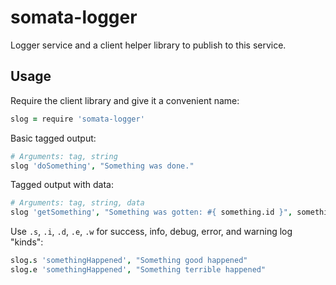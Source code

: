 somata-logger
=============

Logger service and a client helper library to publish to this service.

## Usage

Require the client library and give it a convenient name:

```coffee
slog = require 'somata-logger'
```

Basic tagged output:

```coffee
# Arguments: tag, string
slog 'doSomething', "Something was done."
```

Tagged output with data:

```coffee
# Arguments: tag, string, data
slog 'getSomething', "Something was gotten: #{ something.id }", something
```

Use `.s`, `.i`, `.d`, `.e`, `.w` for success, info, debug, error, and warning log "kinds":

```coffee
slog.s 'somethingHappened', "Something good happened"
slog.e 'somethingHappened', "Something terrible happened"
```
